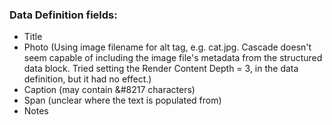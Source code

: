 ### Data Definition fields:
* Title
* Photo (Using image filename for alt tag, e.g. cat.jpg. Cascade doesn't seem capable of including the image file's metadata from the structured data block. Tried setting the Render Content Depth = 3, in the data definition, but it had no effect.)
* Caption (may contain &#8217 characters)
* Span (unclear where the text is populated from) 
* Notes
